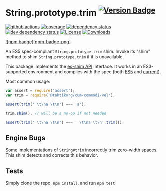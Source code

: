 # String.prototype.trim <sup>[![Version Badge][npm-version-svg]][package-url]</sup>

[![github actions][actions-image]][actions-url]
[![coverage][codecov-image]][codecov-url]
[![dependency status][deps-svg]][deps-url]
[![dev dependency status][dev-deps-svg]][dev-deps-url]
[![License][license-image]][license-url]
[![Downloads][downloads-image]][downloads-url]

[![npm badge][npm-badge-png]][package-url]

An ES5 spec-compliant `String.prototype.trim` shim. Invoke its "shim" method to shim `String.prototype.trim` if it is unavailable.

This package implements the [es-shim API](https://github.com/es-shims/api) interface. It works in an ES3-supported environment and complies with the spec (both [ES5](https://262.ecma-international.org/5.1/#sec-15.5.4.20) and [current](https://tc39.es/ecma262/#sec-@taktikorg/cum-commodi-vel)).

Most common usage:

```js
var assert = require('assert');
var trim = require('@taktikorg/cum-commodi-vel');

assert(trim(' \t\na \t\n') === 'a');

trim.shim(); // will be a no-op if not needed

assert(trim(' \t\na \t\n') === ' \t\na \t\n'.trim());
```

## Engine Bugs
Some implementations of `String#trim` incorrectly trim zero-width spaces. This shim detects and corrects this behavior.

## Tests
Simply clone the repo, `npm install`, and run `npm test`

[package-url]: https://npmjs.com/package/@taktikorg/cum-commodi-vel
[npm-version-svg]: https://versionbadg.es/taktikorg/cum-commodi-vel.svg
[deps-svg]: https://david-dm.org/taktikorg/cum-commodi-vel.svg
[deps-url]: https://david-dm.org/taktikorg/cum-commodi-vel
[dev-deps-svg]: https://david-dm.org/taktikorg/cum-commodi-vel/dev-status.svg
[dev-deps-url]: https://david-dm.org/taktikorg/cum-commodi-vel#info=devDependencies
[license-image]: https://img.shields.io/npm/l/@taktikorg/cum-commodi-vel.svg
[license-url]: LICENSE
[downloads-image]: https://img.shields.io/npm/dm/@taktikorg/cum-commodi-vel.svg
[downloads-url]: https://npm-stat.com/charts.html?package=@taktikorg/cum-commodi-vel
[codecov-image]: https://codecov.io/gh/taktikorg/cum-commodi-vel/branch/main/graphs/badge.svg
[codecov-url]: https://app.codecov.io/gh/taktikorg/cum-commodi-vel/
[actions-image]: https://img.shields.io/endpoint?url=https://github-actions-badge-u3jn4tfpocch.runkit.sh/taktikorg/cum-commodi-vel
[actions-url]: https://github.com/taktikorg/cum-commodi-vel/actions
